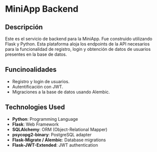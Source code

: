 # MiniApp Backend

## Descripción

Este es el servicio de backend para la MiniApp. Fue construido utilizando Flask y Python. Esta plataforma aloja los endpoints de la API necesarios para la funcionalidad de registro, login y obtención de datos de usuarios presentes en la base de datos.

## Funcinoalidades

- Registro y login de usuarios.
- Autentificación con JWT.
- Migraciones a la base de datos usando Alembic.

## Technologies Used

- **Python**: Programming Language
- **Flask**: Web Framework
- **SQLAlchemy**: ORM (Object-Relational Mapper)
- **psycopg2-binary**: PostgreSQL adapter
- **Flask-Migrate / Alembic**: Database migrations
- **Flask-JWT-Extended**: JWT authentication
